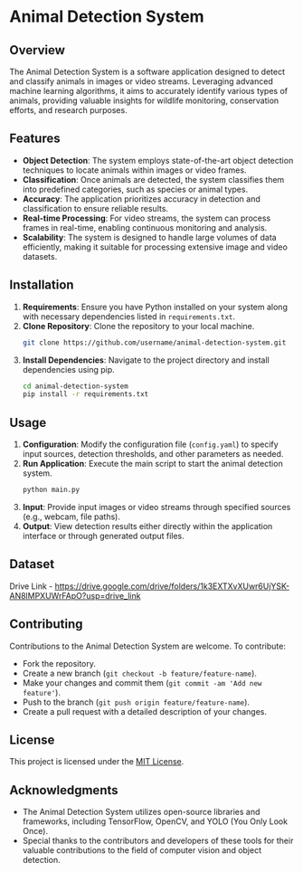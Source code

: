 # Animal Detection System

## Overview
The Animal Detection System is a software application designed to detect and classify animals in images or video streams. Leveraging advanced machine learning algorithms, it aims to accurately identify various types of animals, providing valuable insights for wildlife monitoring, conservation efforts, and research purposes.

## Features
- **Object Detection**: The system employs state-of-the-art object detection techniques to locate animals within images or video frames.
- **Classification**: Once animals are detected, the system classifies them into predefined categories, such as species or animal types.
- **Accuracy**: The application prioritizes accuracy in detection and classification to ensure reliable results.
- **Real-time Processing**: For video streams, the system can process frames in real-time, enabling continuous monitoring and analysis.
- **Scalability**: The system is designed to handle large volumes of data efficiently, making it suitable for processing extensive image and video datasets.

## Installation
1. **Requirements**: Ensure you have Python installed on your system along with necessary dependencies listed in `requirements.txt`.
2. **Clone Repository**: Clone the repository to your local machine.
   ```bash
   git clone https://github.com/username/animal-detection-system.git
   ```
3. **Install Dependencies**: Navigate to the project directory and install dependencies using pip.
   ```bash
   cd animal-detection-system
   pip install -r requirements.txt
   ```

## Usage
1. **Configuration**: Modify the configuration file (`config.yaml`) to specify input sources, detection thresholds, and other parameters as needed.
2. **Run Application**: Execute the main script to start the animal detection system.
   ```bash
   python main.py
   ```
3. **Input**: Provide input images or video streams through specified sources (e.g., webcam, file paths).
4. **Output**: View detection results either directly within the application interface or through generated output files.

## Dataset
Drive Link - https://drive.google.com/drive/folders/1k3EXTXvXUwr6UjYSK-AN8lMPXUWrFApO?usp=drive_link
## Contributing
Contributions to the Animal Detection System are welcome. To contribute:
- Fork the repository.
- Create a new branch (`git checkout -b feature/feature-name`).
- Make your changes and commit them (`git commit -am 'Add new feature'`).
- Push to the branch (`git push origin feature/feature-name`).
- Create a pull request with a detailed description of your changes.

## License
This project is licensed under the [MIT License](LICENSE).

## Acknowledgments
- The Animal Detection System utilizes open-source libraries and frameworks, including TensorFlow, OpenCV, and YOLO (You Only Look Once).
- Special thanks to the contributors and developers of these tools for their valuable contributions to the field of computer vision and object detection.
